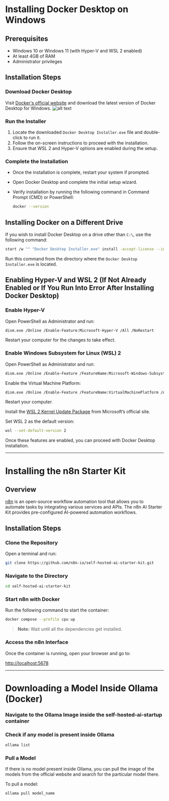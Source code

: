 # Installing Docker Desktop on Windows

## Prerequisites

- Windows 10 or Windows 11 (with Hyper-V and WSL 2 enabled)
- At least 4GB of RAM
- Administrator privileges

## Installation Steps

### Download Docker Desktop

Visit [Docker's official website](https://www.docker.com/) and download the latest version of Docker Desktop for Windows.
![alt text](<Docker Desktop Installation Window.png>)
### Run the Installer

1. Locate the downloaded `Docker Desktop Installer.exe` file and double-click to run it.
2. Follow the on-screen instructions to proceed with the installation.
3. Ensure that WSL 2 and Hyper-V options are enabled during the setup.

### Complete the Installation

- Once the installation is complete, restart your system if prompted.
- Open Docker Desktop and complete the initial setup wizard.
- Verify installation by running the following command in Command Prompt (CMD) or PowerShell:
  
  ```sh
  docker --version
  ```

## Installing Docker on a Different Drive

If you wish to install Docker Desktop on a drive other than `C:\`, use the following command:

```sh
start /w "" "Docker Desktop Installer.exe" install -accept-license --installation-dir="D:\Docker\Docker" --wsl-default-data-root="D:\Docker\wsl" --windows-containers-default-data-root="D:\Docker"
```

Run this command from the directory where the `Docker Desktop Installer.exe` is located.

## Enabling Hyper-V and WSL 2 (If Not Already Enabled or If You Run Into Error After Installing Docker Desktop)

### Enable Hyper-V

Open PowerShell as Administrator and run:

```sh
dism.exe /Online /Enable-Feature:Microsoft-Hyper-V /All /NoRestart
```

Restart your computer for the changes to take effect.

### Enable Windows Subsystem for Linux (WSL) 2

Open PowerShell as Administrator and run:

```sh
dism.exe /Online /Enable-Feature /FeatureName:Microsoft-Windows-Subsystem-Linux /All /NoRestart
```

Enable the Virtual Machine Platform:

```sh
dism.exe /Online /Enable-Feature /FeatureName:VirtualMachinePlatform /All /NoRestart
```

Restart your computer.

Install the [WSL 2 Kernel Update Package](https://aka.ms/wsl2kernel) from Microsoft’s official site.

Set WSL 2 as the default version:

```sh
wsl --set-default-version 2
```

Once these features are enabled, you can proceed with Docker Desktop installation.

---

# Installing the n8n Starter Kit

## Overview

[n8n](https://n8n.io/) is an open-source workflow automation tool that allows you to automate tasks by integrating various services and APIs. The n8n AI Starter Kit provides pre-configured AI-powered automation workflows.

## Installation Steps

### Clone the Repository

Open a terminal and run:

```sh
git clone https://github.com/n8n-io/self-hosted-ai-starter-kit.git
```

### Navigate to the Directory

```sh
cd self-hosted-ai-starter-kit
```

### Start n8n with Docker

Run the following command to start the container:

```sh
docker compose --profile cpu up
```

> **Note:** Wait until all the dependencies get installed.

### Access the n8n Interface

Once the container is running, open your browser and go to:

[http://localhost:5678](http://localhost:5678)

---

# Downloading a Model Inside Ollama (Docker)

### Navigate to the Ollama Image inside the self-hosted-ai-startup container

### Check if any model is present inside Ollama

```sh
ollama list
```

### Pull a Model

If there is no model present inside Ollama, you can pull the image of the models from the official website and search for the particular model there.

To pull a model:

```sh
ollama pull model_name
